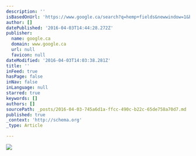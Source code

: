 ```yaml
---
description: ''
isBasedOnUrl: 'https://www.google.ca/search?q=hemp+fields&newwindow=1&biw=1680&bih=949&source=lnms&tbm=isch&sa=X&ved=0ahUKEwiX4Z240PLLAhXIlYMKHScxBVMQ_AUIBigB#imgrc=Uv7I0nWdc5GdIM%3A'
author: []
datePublished: '2016-04-03T14:44:28.272Z'
publisher:
  name: google.ca
  domain: www.google.ca
  url: null
  favicon: null
dateModified: '2016-04-03T14:03:38.281Z'
title: ''
inFeed: true
hasPage: false
inNav: false
inLanguage: null
starred: true
keywords: []
authors: []
sourcePath: _posts/2016-04-03-745a6d1a-ffcc-490c-b22c-65de758a70d7.md
published: true
_context: 'http://schema.org'
_type: Article

---
```

![](http://i.cbc.ca/1.3187169.1439311304!/fileImage/httpImage/image.jpg_gen/derivatives/16x9_620/borage.jpg)